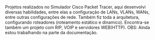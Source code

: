 Projetos realizados no Simulador Cisco Packet Tracer, aqui desenvolvi diversas habilidades, entre elas a configuração de LANs, VLANs, WANs, entre outras configurações de rede. Também fiz toda a arquitetura, configurando roteadores (roteamento estático e dinamico).
Encontra-se também um projeto com RIP, VOIP e servidores WEB(HTTP).
OBS: Ainda estou trabalhando na parte da documentação.